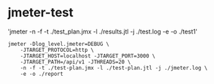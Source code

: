 # jmeter-test
'jmeter -n -f -t ./test_plan.jmx -l ./results.jtl -j ./test.log -e -o ./test1'

```shell
jmeter -Dlog_level.jmeter=DEBUG \
	-JTARGET_PROTOCOL=http \
	-JTARGET_HOST=localhost -JTARGET_PORT=3000 \
	-JTARGET_PATH=/api/v1 -JTHREADS=20 \
	-n -f -t ./test-plan.jmx -l ./test-plan.jtl -j ./jmeter.log \
	-e -o ./report
```